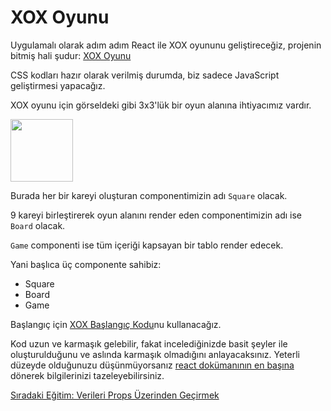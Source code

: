 <h1>XOX Oyunu</h1>

Uygulamalı olarak adım adım React ile XOX oyununu geliştireceğiz, projenin bitmiş hali şudur: <a href="https://codepen.io/gaearon/pen/gWWZgR?editors=0010">XOX Oyunu<a>

CSS kodları hazır olarak verilmiş durumda, biz sadece JavaScript geliştirmesi yapacağız.

XOX oyunu için görseldeki gibi 3x3'lük bir oyun alanına ihtiyacımız vardır.

<img src="https://encrypted-tbn0.gstatic.com/images?q=tbn:ANd9GcSakAazYLzTjHx9BcWWc2mcfuu7Lt9ZH2xU6ee-x0MojyNLYb3w" height="100">

Burada her bir kareyi oluşturan componentimizin adı `Square` olacak.

9 kareyi birleştirerek oyun alanını render eden componentimizin adı ise `Board` olacak.

`Game` componenti ise tüm içeriği kapsayan bir tablo render edecek.

Yani başlıca üç componente sahibiz:

- Square
- Board
- Game

Başlangıç için <a href="https://codepen.io/gaearon/pen/oWWQNa?editors=0010">XOX Başlangıç Kodu</a>nu kullanacağız.

Kod uzun ve karmaşık gelebilir, fakat incelediğinizde basit şeyler ile oluşturulduğunu ve aslında karmaşık olmadığını anlayacaksınız. Yeterli düzeyde olduğunuzu düşünmüyorsanız <a href="https://omergulcicek.github.io/reactjs/merhaba-dunya">react dokümanının en başına</a> dönerek bilgilerinizi tazeleyebilirsiniz.

<a href="https://omergulcicek.github.io/reactjs/verileri-props-uzerinden-gecirmek">Sıradaki Eğitim: Verileri Props Üzerinden Geçirmek</a>
